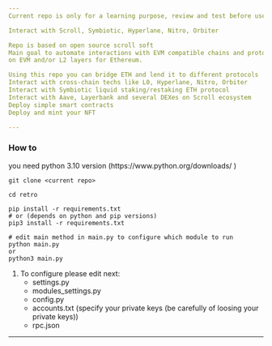 ```yaml
---
Current repo is only for a learning purpose, review and test before use!

Interact with Scroll, Symbiotic, Hyperlane, Nitro, Orbiter

Repo is based on open source scroll soft 
Main goal to automate interactions with EVM compatible chains and protocols 
on EVM and/or L2 layers for Ethereum.

Using this repo you can bridge ETH and lend it to different protocols
Interact with cross-chain techs like L0, Hyperlane, Nitro, Orbiter 
Interact with Symbiotic liquid staking/restaking ETH protocol
Interact with Aave, Layerbank and several DEXes on Scroll ecosystem
Deploy simple smart contracts
Deploy and mint your NFT

---
```

<h3> How to </h3>
you need python 3.10 version (https://www.python.org/downloads/ )

```
git clone <current repo>

cd retro

pip install -r requirements.txt
# or (depends on python and pip versions)
pip3 install -r requirements.txt

# edit main method in main.py to configure which module to run
python main.py
or 
python3 main.py
```

1) To configure please edit next:
   - settings.py 
   - modules_settings.py
   - config.py 
   - accounts.txt (specify your private keys (be carefully of loosing your private keys))
   - rpc.json
---


